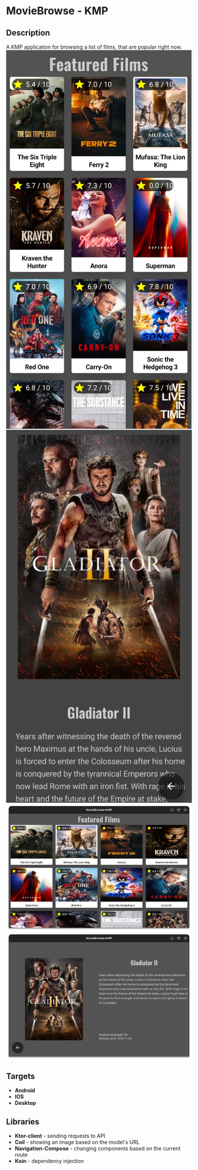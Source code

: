 # MovieBrowse - KMP

## Description
A KMP application for browsing a list of films, that are popular right now.
![main_screen_mobile](./images/main_screen_mobile.png)
![detais_screen_mobile](./images/detail_screen_mobile.png)
![main_screen_desktop](./images/main_screen_desktop.png)
![detais_screen_desktop](./images/detail_screen_desktop.png)

## Targets
* **Android**
* **IOS**
* **Desktop**

## Libraries
* **Ktor-client** - sending requests to API
* **Coil** - showing an image based on the model's URL
* **Navigation-Compose** - changing components based on the current route
* **Koin** - dependency injection